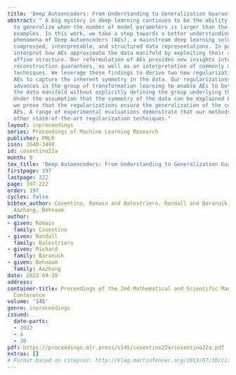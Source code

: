 ```yaml
---
title: 'Deep Autoencoders: From Understanding to Generalization Guarantees'
abstract: " A big mystery in deep learning continues to be the ability of methods
  to generalize when the number of model parameters is larger than the number of training
  examples. In this work, we take a step towards a better understanding of the underlying
  phenomena of Deep Autoencoders (AEs), a mainstream deep learning solution for learning
  compressed, interpretable, and structured data representations. In particular, we
  interpret how AEs approximate the data manifold by exploiting their continuous piecewise
  affine structure. Our reformulation of AEs provides new insights into their mapping,
  reconstruction guarantees, as well as an interpretation of commonly used regularization
  techniques. We leverage these findings to derive two new regularizations that enable
  AEs to capture the inherent symmetry in the data. Our regularizations leverage recent
  advances in the group of transformation learning to enable AEs to better approximate
  the data manifold without explicitly defining the group underlying the manifold.
  Under the assumption that the symmetry of the data can be explained by a Lie group,
  we prove that the regularizations ensure the generalization of the corresponding
  AEs. A range of experimental evaluations demonstrate that our methods outperform
  other state-of-the-art regularization techniques."
layout: inproceedings
series: Proceedings of Machine Learning Research
publisher: PMLR
issn: 2640-3498
id: cosentino22a
month: 0
tex_title: 'Deep Autoencoders: From Understanding to Generalization Guarantees'
firstpage: 197
lastpage: 222
page: 197-222
order: 197
cycles: false
bibtex_author: Cosentino, Romain and Balestriero, Randall and Baranuik, Richard and
  Aazhang, Behnaam
author:
- given: Romain
  family: Cosentino
- given: Randall
  family: Balestriero
- given: Richard
  family: Baranuik
- given: Behnaam
  family: Aazhang
date: 2022-04-30
address:
container-title: Proceedings of the 2nd Mathematical and Scientific Machine Learning
  Conference
volume: '145'
genre: inproceedings
issued:
  date-parts:
  - 2022
  - 4
  - 30
pdf: https://proceedings.mlr.press/v145/cosentino22a/cosentino22a.pdf
extras: []
# Format based on citeproc: http://blog.martinfenner.org/2013/07/30/citeproc-yaml-for-bibliographies/
---
```

